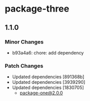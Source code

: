 # package-three

## 1.1.0

### Minor Changes

- b93a4a6: chore: add dependency

### Patch Changes

- Updated dependencies [891368b]
- Updated dependencies [3939290]
- Updated dependencies [1830705]
  - package-one@2.0.0
